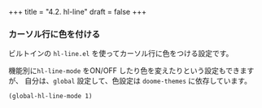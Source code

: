 +++
title = "4.2. hl-line"
draft = false
+++
### カーソル行に色を付ける

ビルトインの `hl-line.el` を使ってカーソル行に色をつける設定です。

機能別に`hl-line-mode` をON/OFF したり色を変えたりという設定もできますが、
自分は、`global` 設定して、色設定は `doome-themes` に依存しています。

```emacs-lisp
(global-hl-line-mode 1)
```
